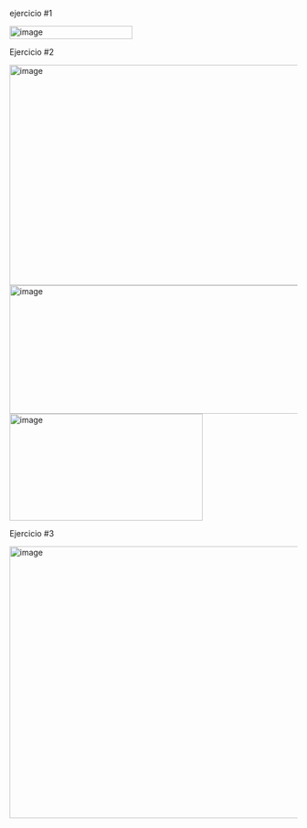 ejercicio #1

<img width="215" height="23" alt="image" src="https://github.com/user-attachments/assets/f3070073-fb46-4987-991f-117bcc2746f6" />


Ejercicio #2


<img width="1122" height="386" alt="image" src="https://github.com/user-attachments/assets/0db9147d-fde5-4270-b8c4-bca071c8bc26" />



<img width="1126" height="225" alt="image" src="https://github.com/user-attachments/assets/3446fa48-c136-4d0f-b0a4-6129d280aa7f" />



<img width="338" height="187" alt="image" src="https://github.com/user-attachments/assets/0263c087-addf-4ae6-9606-07fe6aaf243a" />


Ejercicio #3

<img width="875" height="476" alt="image" src="https://github.com/user-attachments/assets/89291581-5924-43be-b96c-4434c032254b" />
